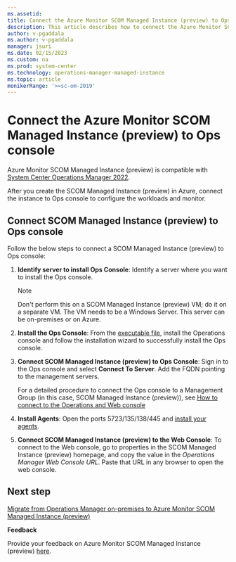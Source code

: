 ```yaml
---
ms.assetid: 
title: Connect the Azure Monitor SCOM Managed Instance (preview) to Ops console
description: This article describes how to connect the Azure Monitor SCOM Managed Instance (preview) to Ops console.
author: v-pgaddala
ms.author: v-pgaddala
manager: jsuri
ms.date: 02/15/2023
ms.custom: na
ms.prod: system-center
ms.technology: operations-manager-managed-instance
ms.topic: article
monikerRange: '>=sc-om-2019'
---
```


# Connect the Azure Monitor SCOM Managed Instance (preview) to Ops console

Azure Monitor SCOM Managed Instance (preview) is compatible with [System Center Operations Manager 2022](https://www.microsoft.com/download/details.aspx?id=104038).

After you create the SCOM Managed Instance (preview) in Azure, connect the instance to Ops console to configure the workloads and monitor.

## Connect SCOM Managed Instance (preview) to Ops console

Follow the below steps to connect a SCOM Managed Instance (preview) to Ops console:

1. **Identify server to install Ops Console**: Identify a server where you want to install the Ops console. 
     >[!Note]
     >Don't perform this on a SCOM Managed Instance (preview) VM; do it on a separate VM. The VM needs to be a Windows Server. This server can be on-premises or on Azure.
1. **Install the Ops Console**: From the [executable file](https://go.microsoft.com/fwlink/?linkid=2212475), install the Operations console and follow the installation wizard to successfully install the Ops console.
1. **Connect SCOM Managed Instance (preview) to Ops Console**: Sign in to the Ops console and select **Connect To Server**. Add the FQDN pointing to the management servers.
         
      For a detailed procedure to connect the Ops console to a Management Group (in this case, SCOM Managed Instance (preview)), see [How to connect to the Operations and Web console](/system-center/scom/manage-consoles-how-to-connect?view=sc-om-2019&preserve-view=true)

1. **Install Agents**: Open the ports 5723/135/138/445 and [install your agents](/system-center/scom/manage-deploy-windows-agent-console?view=sc-om-2019&preserve-view=true).

1. **Connect SCOM Managed Instance (preview) to the Web Console**: To connect to the Web console, go to properties in the SCOM Managed Instance (preview) homepage, and copy the value in the *Operations Manager Web Console URL*. Paste that URL in any browser to open the web console.

## Next step

[Migrate from Operations Manager on-premises to Azure Monitor SCOM Managed Instance (preview)](migrate-to-operations-manager-managed-instance.md)

**Feedback**

Provide your feedback on Azure Monitor SCOM Managed Instance (preview) [here](https://forms.office.com/pages/responsepage.aspx?id=v4j5cvGGr0GRqy180BHbR8_G7TnWWL9AgnUEG-odf9BUNkhBQ0s4NUIxVTY5UjBSUzhENUZVNlNVUS4u).

